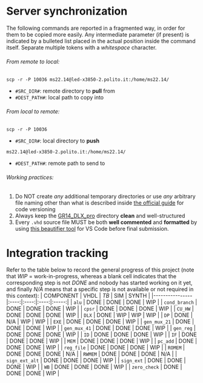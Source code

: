 # Server synchronization
The following commands are reported in a fragmented way, in order for them to be copied more easily. Any intermediate parameter (if present) is indicated by a bulleted list placed in the actual position inside the command itself. Separate multiple tokens with a _whitespace_ character.
###### From remote to local:
```
scp -r -P 10036 ms22.14@led-x3850-2.polito.it:/home/ms22.14/
```
- `#SRC_DIR#`: remote directory to **pull** from
- `#DEST_PATH#`: local path to copy into
###### From local to remote:
```
scp -r -P 10036
```
- `#SRC_DIR#`: local directory to **push**
```
ms22.14@led-x3850-2.polito.it:/home/ms22.14/
```
- `#DEST_PATH#`: remote path to send to
###### Working practices:
1. Do NOT create _any_ additional temporary directories or use _any_ arbitrary file naming other than what is described inside [the official guide](/Documentation/dlx_guide.pdf) for code versioning
2. Always keep the [GR14_DLX_pro](/GR14_DLX_pro) directory **clean** and well-structured
3. Every `.vhd` source file MUST be both **well commented** and **formatted** by using [this beautifier tool](https://marketplace.visualstudio.com/items?itemName=Vinrobot.vhdl-formatter) for VS Code before final submission.

# Integration tracking
Refer to the table below to record the general progress of this project (note that _WIP_ = work-in-progress, whereas a blank cell indicates that the corresponding step is not _DONE_ and nobody has started working on it yet, and finally _N/A_ means that a specific step is not available or not required in this context):
| COMPONENT      | VHDL | _TB_ |  SIM | SYNTH |
|----------------|:----:|:----:|:----:|:-----:|
| `alu`          | DONE | DONE | DONE |  WIP  |
| `cond_branch`  | DONE | DONE | DONE |  WIP  |
| `cpsr`         | DONE | DONE | DONE |  WIP  |
| `CU_HW`        | DONE | DONE | DONE |  WIP  |
| `DLX`          | DONE |  WIP |  WIP |  WIP  |
| `DP`           | DONE |  N/A |  WIP |  WIP  |
| `EXE`          | DONE | DONE | DONE |  WIP  |
| `gen_mux_21`   | DONE | DONE | DONE |  WIP  |
| `gen_mux_41`   | DONE | DONE | DONE |  WIP  |
| `gen_reg`      | DONE | DONE | DONE |  WIP  |
| `ID`           | DONE | DONE | DONE |  WIP  |
| `IF`           | DONE | DONE | DONE |  WIP  |
| `MEM`          | DONE | DONE | DONE |  WIP  |
| `pc_add`       | DONE | DONE | DONE |  WIP  |
| `reg_file`     | DONE | DONE | DONE |  WIP  |
| `ROMEM`        | DONE | DONE | DONE |  N/A  |
| `RWMEM`        | DONE | DONE | DONE |  N/A  |
| `sign_ext_alt` | DONE | DONE | DONE |  WIP  |
| `sign_ext`     | DONE | DONE | DONE |  WIP  |
| `WB`           | DONE | DONE | DONE |  WIP  |
| `zero_check`   | DONE | DONE | DONE |  WIP  |
